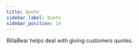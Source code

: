 ```yaml
---
title: Quote
sidebar_label: Quote
sidebar_position: 14
---
```

BillaBear helps deal with giving customers quotes.